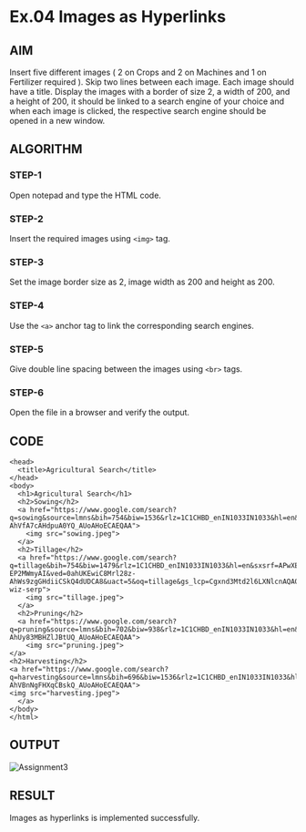 # Ex.04 Images as Hyperlinks
## AIM
  Insert five different images ( 2 on Crops and 2 on Machines and 1 on Fertilizer required ). 
  Skip two lines between each image. Each image should have a title. 
  Display the images with a border of size 2, a width of 200, and a height of 200, 
  it should be linked to a search engine of your choice and when each image is clicked, 
  the respective search engine should be opened in a new window.

## ALGORITHM
### STEP-1
  Open notepad and type the HTML code.

### STEP-2
  Insert the required images using ```<img>``` tag.

### STEP-3
  Set the image border size as 2, image width as 200 and height as 200.

### STEP-4
  Use the ```<a>``` anchor tag to link the corresponding search engines.  

### STEP-5
  Give double line spacing between the images using ```<br>``` tags.
  
### STEP-6
  Open the file in a browser and verify the output.
  
## CODE
```<html>
<head>
  <title>Agricultural Search</title>
</head>
<body>
  <h1>Agricultural Search</h1>
  <h2>Sowing</h2>
  <a href="https://www.google.com/search?q=sowing&source=lmns&bih=754&biw=1536&rlz=1C1CHBD_enIN1033IN1033&hl=en&sa=X&ved=2ahUKEwjjvcTk28z-AhVfA7cAHdpuA0YQ_AUoAHoECAEQAA">
    <img src="sowing.jpeg">
  </a>
  <h2>Tillage</h2>
  <a href="https://www.google.com/search?q=tillage&bih=754&biw=1479&rlz=1C1CHBD_enIN1033IN1033&hl=en&sxsrf=APwXEdf2YZXP6GgCjXeDbJFKndDsBjHnpA%3A1682689748029&ei=1M5LZIK2Aazv4-EP2MWmyAI&ved=0ahUKEwiC8Mrl28z-AhWs9zgGHdiiCSkQ4dUDCA8&uact=5&oq=tillage&gs_lcp=Cgxnd3Mtd2l6LXNlcnAQA0oECEEYAFAAWABgAGgAcAB4AIABAIgBAJIBAJgBAA&sclient=gws-wiz-serp">
    <img src="tillage.jpeg">
  </a>
  <h2>Pruning</h2>
  <a href="https://www.google.com/search?q=pruning&source=lmns&bih=702&biw=938&rlz=1C1CHBD_enIN1033IN1033&hl=en&sa=X&ved=2ahUKEwjgze6f2sz-AhUy83MBHZlJBtUQ_AUoAHoECAEQAA">
    <img src="pruning.jpeg">
</a>
<h2>Harvesting</h2>
<a href="https://www.google.com/search?q=harvesting&source=lmns&bih=696&biw=1536&rlz=1C1CHBD_enIN1033IN1033&hl=en&sa=X&ved=2ahUKEwj0meWl3Mz-AhVBnNgFHXqCBskQ_AUoAHoECAEQAA">
<img src="harvesting.jpeg">
  </a>
</body>
</html>
```


## OUTPUT
![Assignment3](https://user-images.githubusercontent.com/129753050/235168627-0e9e5d02-e3c7-4f31-8575-c696293fe061.png)



## RESULT
 Images as hyperlinks is implemented successfully.
